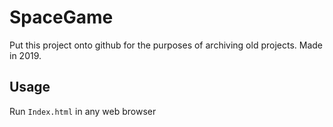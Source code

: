 # SpaceGame
Put this project onto github for the purposes of archiving old projects. Made in 2019.

## Usage
Run `Index.html` in any web browser
